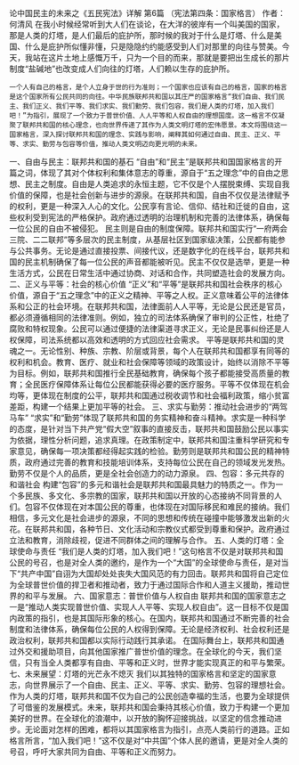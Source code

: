论中国民主的未来之《五民宪法》详解  第6篇   （宪法第四条：国家格言）
作者：何清风
    在我小时候经常听到大人们在谈论，在大洋的彼岸有一个叫美国的国家，那是人类的灯塔，是人们最后的庇护所，那时候的我对于什么是灯塔、什么是美国、什么是庇护所似懂非懂，只是隐隐约约能感受到人们对那里的向往与赞美。今天，我站在这片土地上感慨万千，只为一个目的而来，那就是要把出生成长的那片制度“盐碱地”也改变成人们向往的灯塔，人们赖以生存的庇护所。

    一个人有自己的格言，是个人立身于世的行为准则；一个国家也应该有自己的格言，国家的格言是这个国家所有公民共同的向往。中华民族联邦共和国以其庄严的国家格言“我们自由、我们民主、我们正义、我们平等、我们求实、我们勤劳、我们包容，我们是人类的灯塔，加入我们吧！”为指引，展现了一个致力于普世价值、人人平等和人权自由的理想国度。这一格言不仅凝聚了联邦共和国的核心理念，也向世界传递了其作为人类文明灯塔的宏伟愿景。本文将围绕这一国家格言，深入探讨联邦共和国的理念、实践与影响，阐释其如何通过自由、民主、正义、平等、求实、勤劳与包容等价值，推动人类文明迈向更光明的未来。

一、自由与民主：联邦共和国的基石
    “自由”和“民主”是联邦共和国国家格言的开篇之词，体现了其对个体权利和集体意志的尊重，源自于“五之理念”中的自由之思想、民主之制度。自由是人类追求的永恒主题，它不仅是个人摆脱束缚、实现自我价值的保障，也是社会创新与进步的源泉。在联邦共和国，自由不仅仅是法律赋予的权利，更是一种深入人心的文化。公民享有言论、信仰、结社和迁徙的自由，这些权利受到宪法的严格保护。政府通过透明的治理机制和完善的法律体系，确保每一位公民的自由不被侵犯。
    民主则是自由的制度保障。联邦共和国实行“一府两会三院、二二联邦”等多层次的民主制度，从基层社区到国家级决策，公民都有能参与公共事务。无论是通过直接投票、间接代议，还是数字化的在线平台，联邦共和国的民主机制确保了每一位公民的声音都能被听见。民主不仅仅是选举，更是一种生活方式，公民在日常生活中通过协商、对话和合作，共同塑造社会的发展方向。
二、正义与平等：社会的核心价值
    “正义”和“平等”是联邦共和国社会秩序的核心价值，源自于“五之理念”中的正义之精神、平等之人权。正义意味着公平的法律体系和公正的社会环境。在联邦共和国，法律面前人人平等，无论是公民还是官员，都必须遵循相同的法律准则。例如，独立的司法体系确保了审判的公正性，杜绝了腐败和特权现象。公民可以通过便捷的法律渠道寻求正义，无论是民事纠纷还是人权保障，司法系统都以高效和透明的方式回应社会需求。
    平等是联邦共和国的灵魂之一。无论性别、种族、宗教、阶层或背景，每个人在联邦共和国都享有同等的权利和机会。教育、医疗、就业和社会保障等领域的政策设计，始终以消除不平等为目标。例如，联邦共和国推行全民基础教育，确保每个孩子都能接受高质量的教育；全民医疗保障体系让每位公民都能获得必要的医疗服务。平等不仅体现在机会均等，更体现在制度的公平，联邦共和国通过税收调节和社会福利政策，缩小贫富差距，构建一个结果上更加平等的社会。
三、求实与勤劳：推动社会进步的“两驾马车”
    “求实”和“勤劳”体现了联邦共和国的务实精神和奋斗精神。求实是一种科学的态度，是针对当下共产党“假大空”叙事的直接反击，联邦共和国鼓励公民以事实为依据，理性分析问题，追求真理。在政策制定中，联邦共和国注重科学研究和专家意见，确保每一项决策都经得起实践的检验。勤劳则是联邦共和国公民的精神特质，政府通过完善的教育和技能培训体系，支持每位公民在自己的领域发光发热。勤劳不仅是个人的品质，更是全社会创造力的动力源泉。
四、包容：多元共存的和谐社会
    构建“包容”的多元和谐社会是联邦共和国最具魅力的特质之一。作为一个多民族、多文化、多宗教的国家，联邦共和国以开放的心态接纳不同背景的人们。包容不仅体现在对本国公民的尊重，也体现在对国际移民和难民的接纳。我们相信，多元文化是社会进步的源泉，不同的思想和传统在碰撞中能够激发出新的火花。在联邦共和国，各种节日、文化活动和宗教仪式都受到尊重和保护。政府通过立法和教育，消除歧视，促进不同群体之间的理解与合作。
五、人类的灯塔：全球使命与责任
    “我们是人类的灯塔，加入我们吧！”这句格言不仅是对联邦共和国公民的号召，也是对全人类的邀约，是作为一个“大国”的全球使命与责任，是对当下“共产中国”自诩为大国却处处丧失大国风范的有力回击。联邦共和国将自己定位为全球普世价值的捍卫者和推动者，致力于通过国际合作和人道主义援助，推动世界的和平与发展。
六、国家意志：普世价值与人权自由
    联邦共和国的国家意志之一是“推动人类实现普世价值、实现人人平等、实现人权自由”。这一目标不仅是国内政策的指引，也是其国际形象的核心。在国内，联邦共和国通过不断完善的社会制度和法律体系，确保每位公民的人权得到保障。无论是经济权利、社会权利还是政治权利，联邦共和国都以实际行动践行其承诺。
    在国际舞台上，联邦共和国通过外交和援助项目，向其他国家推广普世价值的理念。在全球化的今天，我们坚信，只有当全人类都享有自由、平等和正义时，世界才能实现真正的和平与繁荣。
七、未来展望：灯塔的光芒永不熄灭
    我们以其独特的国家格言和坚定的国家意志，向世界展示了一个自由、民主、正义、平等、求实、勤劳、包容的理想社会。作为人类的灯塔，联邦共和国不仅为自己的公民创造幸福的生活，也要为全球提供了可借鉴的发展模式。未来，联邦共和国会秉持其核心价值，致力于构建一个更加美好的世界。在全球化的浪潮中，以开放的胸怀迎接挑战，以坚定的信念推动进步。无论面对怎样的困难，都将以其国家格言为指引，点亮人类前行的道路。正如格言所言，“加入我们吧！”这不仅是对“中共国”个体人民的邀请，更是对全人类的号召，呼吁大家共同为自由、平等和正义而努力。
